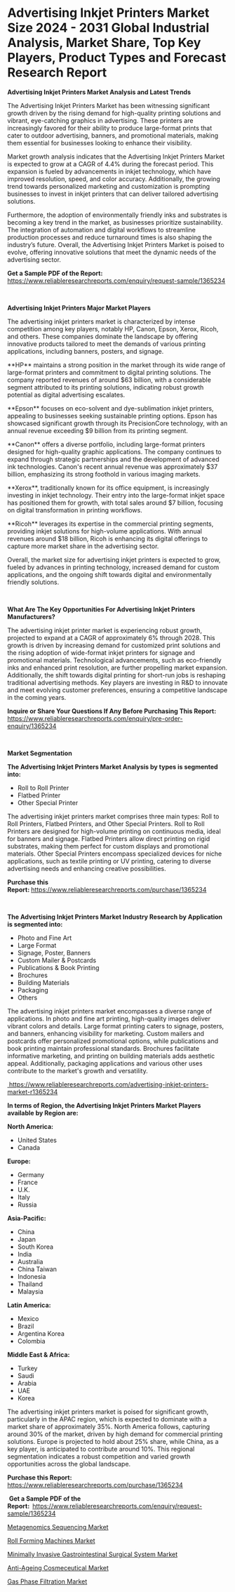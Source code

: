 <p><h1>Advertising Inkjet Printers Market Size 2024 - 2031 Global Industrial Analysis, Market Share, Top Key Players, Product Types and Forecast Research Report</h1></p><p><strong>Advertising Inkjet Printers Market Analysis and Latest Trends</strong></p>
<p><p>The Advertising Inkjet Printers Market has been witnessing significant growth driven by the rising demand for high-quality printing solutions and vibrant, eye-catching graphics in advertising. These printers are increasingly favored for their ability to produce large-format prints that cater to outdoor advertising, banners, and promotional materials, making them essential for businesses looking to enhance their visibility.</p><p>Market growth analysis indicates that the Advertising Inkjet Printers Market is expected to grow at a CAGR of 4.4% during the forecast period. This expansion is fueled by advancements in inkjet technology, which have improved resolution, speed, and color accuracy. Additionally, the growing trend towards personalized marketing and customization is prompting businesses to invest in inkjet printers that can deliver tailored advertising solutions.</p><p>Furthermore, the adoption of environmentally friendly inks and substrates is becoming a key trend in the market, as businesses prioritize sustainability. The integration of automation and digital workflows to streamline production processes and reduce turnaround times is also shaping the industry’s future. Overall, the Advertising Inkjet Printers Market is poised to evolve, offering innovative solutions that meet the dynamic needs of the advertising sector.</p></p>
<p><strong>Get a Sample PDF of the Report:&nbsp;</strong> <a href="https://www.reliableresearchreports.com/enquiry/request-sample/1365234?utm_campaign=12&utm_medium=2&utm_source=Github&utm_content=ia&utm_term=17112024&utm_id=advertising-inkjet-printers">https://www.reliableresearchreports.com/enquiry/request-sample/1365234</a></p>
<p>&nbsp;</p>
<p><strong>Advertising Inkjet Printers Major Market Players</strong></p>
<p><p>The advertising inkjet printers market is characterized by intense competition among key players, notably HP, Canon, Epson, Xerox, Ricoh, and others. These companies dominate the landscape by offering innovative products tailored to meet the demands of various printing applications, including banners, posters, and signage.</p><p>**HP** maintains a strong position in the market through its wide range of large-format printers and commitment to digital printing solutions. The company reported revenues of around $63 billion, with a considerable segment attributed to its printing solutions, indicating robust growth potential as digital advertising escalates.</p><p>**Epson** focuses on eco-solvent and dye-sublimation inkjet printers, appealing to businesses seeking sustainable printing options. Epson has showcased significant growth through its PrecisionCore technology, with an annual revenue exceeding $9 billion from its printing segment.</p><p>**Canon** offers a diverse portfolio, including large-format printers designed for high-quality graphic applications. The company continues to expand through strategic partnerships and the development of advanced ink technologies. Canon's recent annual revenue was approximately $37 billion, emphasizing its strong foothold in various imaging markets.</p><p>**Xerox**, traditionally known for its office equipment, is increasingly investing in inkjet technology. Their entry into the large-format inkjet space has positioned them for growth, with total sales around $7 billion, focusing on digital transformation in printing workflows.</p><p>**Ricoh** leverages its expertise in the commercial printing segments, providing inkjet solutions for high-volume applications. With annual revenues around $18 billion, Ricoh is enhancing its digital offerings to capture more market share in the advertising sector.</p><p>Overall, the market size for advertising inkjet printers is expected to grow, fueled by advances in printing technology, increased demand for custom applications, and the ongoing shift towards digital and environmentally friendly solutions.</p></p>
<p>&nbsp;</p>
<p><strong>What Are The Key Opportunities For Advertising Inkjet Printers Manufacturers?</strong></p>
<p><p>The advertising inkjet printer market is experiencing robust growth, projected to expand at a CAGR of approximately 6% through 2028. This growth is driven by increasing demand for customized print solutions and the rising adoption of wide-format inkjet printers for signage and promotional materials. Technological advancements, such as eco-friendly inks and enhanced print resolution, are further propelling market expansion. Additionally, the shift towards digital printing for short-run jobs is reshaping traditional advertising methods. Key players are investing in R&D to innovate and meet evolving customer preferences, ensuring a competitive landscape in the coming years.</p></p>
<p><strong>Inquire or Share Your Questions If Any Before Purchasing This Report:</strong> <a href="https://www.reliableresearchreports.com/enquiry/pre-order-enquiry/1365234?utm_campaign=12&utm_medium=2&utm_source=Github&utm_content=ia&utm_term=17112024&utm_id=advertising-inkjet-printers">https://www.reliableresearchreports.com/enquiry/pre-order-enquiry/1365234</a></p>
<p>&nbsp;</p>
<p><strong>Market Segmentation</strong></p>
<p><strong>The Advertising Inkjet Printers Market Analysis by types is segmented into:</strong></p>
<p><ul><li>Roll to Roll Printer</li><li>Flatbed Printer</li><li>Other Special Printer</li></ul></p>
<p><p>The advertising inkjet printers market comprises three main types: Roll to Roll Printers, Flatbed Printers, and Other Special Printers. Roll to Roll Printers are designed for high-volume printing on continuous media, ideal for banners and signage. Flatbed Printers allow direct printing on rigid substrates, making them perfect for custom displays and promotional materials. Other Special Printers encompass specialized devices for niche applications, such as textile printing or UV printing, catering to diverse advertising needs and enhancing creative possibilities.</p></p>
<p><strong>Purchase this Report:&nbsp;</strong><a href="https://www.reliableresearchreports.com/purchase/1365234?utm_campaign=12&utm_medium=2&utm_source=Github&utm_content=ia&utm_term=17112024&utm_id=advertising-inkjet-printers">https://www.reliableresearchreports.com/purchase/1365234</a></p>
<p>&nbsp;</p>
<p><strong>The Advertising Inkjet Printers Market Industry Research by Application is segmented into:</strong></p>
<p><ul><li>Photo and Fine Art</li><li>Large Format</li><li>Signage, Poster, Banners</li><li>Custom Mailer & Postcards</li><li>Publications & Book Printing</li><li>Brochures</li><li>Building Materials</li><li>Packaging</li><li>Others</li></ul></p>
<p><p>The advertising inkjet printers market encompasses a diverse range of applications. In photo and fine art printing, high-quality images deliver vibrant colors and details. Large format printing caters to signage, posters, and banners, enhancing visibility for marketing. Custom mailers and postcards offer personalized promotional options, while publications and book printing maintain professional standards. Brochures facilitate informative marketing, and printing on building materials adds aesthetic appeal. Additionally, packaging applications and various other uses contribute to the market's growth and versatility.</p></p>
<p><a href="https://www.reliableresearchreports.com/advertising-inkjet-printers-market-r1365234?utm_campaign=12&utm_medium=2&utm_source=Github&utm_content=ia&utm_term=17112024&utm_id=advertising-inkjet-printers">&nbsp;https://www.reliableresearchreports.com/advertising-inkjet-printers-market-r1365234</a></p>
<p><strong>In terms of Region, the Advertising Inkjet Printers Market Players available by Region are:</strong></p>
<p>
    <p> <strong> North America: </strong>
        <ul>
            <li>United States</li>
            <li>Canada</li>
        </ul>
        </p> 
    <p> <strong> Europe: </strong>
        <ul>
            <li>Germany</li>
            <li>France</li>
            <li>U.K.</li>
            <li>Italy</li>
            <li>Russia</li>
        </ul>
        </p> 
    <p> <strong> Asia-Pacific: </strong>
        <ul>
            <li>China</li>
            <li>Japan</li>
            <li>South Korea</li>
            <li>India</li>
            <li>Australia</li>
            <li>China Taiwan</li>
            <li>Indonesia</li>
            <li>Thailand</li>
            <li>Malaysia</li>
        </ul>
        </p> 
    <p> <strong> Latin America: </strong>
        <ul>
            <li>Mexico</li>
            <li>Brazil</li>
            <li>Argentina Korea</li>
            <li>Colombia</li>
        </ul>
        </p> 
    <p> <strong> Middle East & Africa: </strong>
        <ul>
            <li>Turkey</li>
            <li>Saudi</li>
            <li>Arabia</li>
            <li>UAE</li>
            <li>Korea</li>
        </ul>
    </p>
    </p>
<p><p>The advertising inkjet printers market is poised for significant growth, particularly in the APAC region, which is expected to dominate with a market share of approximately 35%. North America follows, capturing around 30% of the market, driven by high demand for commercial printing solutions. Europe is projected to hold about 25% share, while China, as a key player, is anticipated to contribute around 10%. This regional segmentation indicates a robust competition and varied growth opportunities across the global landscape.</p></p>
<p><strong>Purchase this Report: </strong><a href="https://www.reliableresearchreports.com/purchase/1365234?utm_campaign=12&utm_medium=2&utm_source=Github&utm_content=ia&utm_term=17112024&utm_id=advertising-inkjet-printers">https://www.reliableresearchreports.com/purchase/1365234</a></p>
<p>&nbsp;<strong>Get a Sample PDF of the Report:&nbsp;&nbsp;</strong><a href="https://www.reliableresearchreports.com/enquiry/request-sample/1365234?utm_campaign=12&utm_medium=2&utm_source=Github&utm_content=ia&utm_term=17112024&utm_id=advertising-inkjet-printers">https://www.reliableresearchreports.com/enquiry/request-sample/1365234</a></p>
<p><strong></strong></p>
<p><p><a href="https://issuu.com/reportprime-2/docs/metagenomics-sequencing-market-size_a251c380090434?utm_campaign=12&utm_medium=2&utm_source=Github&utm_content=ia&utm_term=17112024&utm_id=advertising-inkjet-printers">Metagenomics Sequencing Market</a></p><p><a href="https://www.linkedin.com/pulse/roll-forming-machines-market-trends-growth-outlook-2024-ief6f?utm_campaign=12&utm_medium=2&utm_source=Github&utm_content=ia&utm_term=17112024&utm_id=advertising-inkjet-printers">Roll Forming Machines Market</a></p><p><a href="https://github.com/AbbasMahmud554/Market-Research-Report-List-1/blob/main/minimally-invasive-gastrointestinal-surgical-system-market.md?utm_campaign=12&utm_medium=2&utm_source=Github&utm_content=ia&utm_term=17112024&utm_id=advertising-inkjet-printers">Minimally Invasive Gastrointestinal Surgical System Market</a></p><p><a href="https://github.com/JakirUddin511/Market-Research-Report-List-1/blob/main/anti-ageing-cosmeceutical-market.md?utm_campaign=12&utm_medium=2&utm_source=Github&utm_content=ia&utm_term=17112024&utm_id=advertising-inkjet-printers">Anti-Ageing Cosmeceutical Market</a></p><p><a href="https://www.linkedin.com/pulse/opportunities-challenges-gas-phase-filtration-market-strategic-oxbkf?utm_campaign=12&utm_medium=2&utm_source=Github&utm_content=ia&utm_term=17112024&utm_id=advertising-inkjet-printers">Gas Phase Filtration Market</a></p></p>